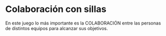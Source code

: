 Colaboración con sillas
======
En este juego lo más importante es la COLABORACIÓN entre las personas de distintos equipos para alcanzar sus objetivos.
